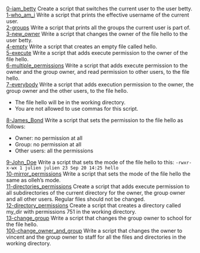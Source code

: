 [0-iam_betty]() Create a script that switches the current user to the user betty.   
[1-who_am_i]() Write a script that prints the effective username of the current user.    
[2-groups]() Write a script that prints all the groups the current user is part of.    
[3-new_owner]() Write a script that changes the owner of the file hello to the user betty.    
[4-empty]() Write a script that creates an empty file called hello.      
[5-execute]() Write a script that adds execute permission to the owner of the file hello.        
[6-multiple_permissions]() Write a script that adds execute permission to the owner and the group owner, and read permission to other users, to the file hello.      
[7-everybody]() Write a script that adds execution permission to the owner, the group owner and the other users, to the file hello.     
* The file hello will be in the working directory.        
* You are not allowed to use commas for this script.      

[8-James_Bond]() Write a script that sets the permission to the file hello as follows:      
* Owner: no permission at all     
* Group: no permission at all      
* Other users: all the permissions      

[9-John_Doe]() Write a script that sets the mode of the file hello to this: `-rwxr-x-wx 1 julien julien 23 Sep 20 14:25 hello`    
[10-mirror_permissions]() Write a script that sets the mode of the file hello the same as olleh’s mode.        
[11-directories_permissions]() Create a script that adds execute permission to all subdirectories of the current directory for the owner, the group owner and all other users. Regular files should not be changed.       
[12-directory_permissions]() Create a script that creates a directory called my_dir with permissions 751 in the working directory.       
[13-change_group]() Write a script that changes the group owner to school for the file hello.      
[100-change_owner_and_group]() Write a script that changes the owner to vincent and the group owner to staff for all the files and directories in the working directory.      

